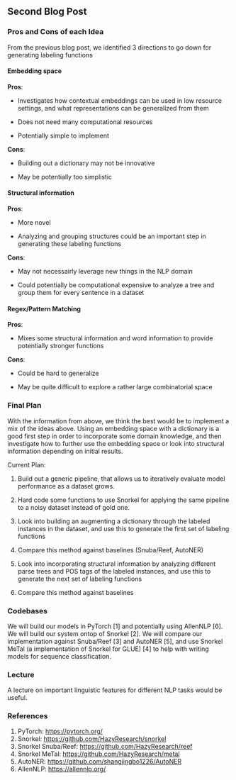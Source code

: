 ## Second Blog Post

### Pros and Cons of each Idea

From the previous blog post, we identified 3 directions to go down for generating labeling functions


#### Embedding space

**Pros**:

- Investigates how contextual embeddings can be used in low resource settings, and what representations can be generalized from them

- Does not need many computational resources

- Potentially simple to implement

**Cons**:

- Building out a dictionary may not be innovative

- May be potentially too simplistic

#### Structural information

**Pros**:

- More novel

- Analyzing and grouping structures could be an important step in generating these labeling functions

**Cons**:

- May not necessairly leverage new things in the NLP domain

- Could potentially be computational expensive to analyze a tree and group them for every sentence in a dataset

#### Regex/Pattern Matching

**Pros**:

- Mixes some structural information and word information to provide potentially stronger functions

**Cons**:

- Could be hard to generalize

- May be quite difficult to explore a rather large combinatorial space

### Final Plan

With the information from above, we think the best would be to implement a mix of the ideas above. Using an embedding space with a dictionary is a good first step in order to incorporate some domain knowledge, and then investigate how to further use the embedding space or look into structural information depending on initial results.

Current Plan:

1. Build out a generic pipeline, that allows us to iteratively evaluate model performance as a dataset grows.

2. Hard code some functions to use Snorkel for applying the same pipeline to a noisy dataset instead of gold one.

3. Look into building an augmenting a dictionary through the labeled instances in the dataset, and use this to generate the first set of labeling functions

4. Compare this method against baselines (Snuba/Reef, AutoNER)

5. Look into incorporating structural information by analyzing different parse trees and POS tags of the labeled instances, and use this to generate the next set of labeling functions

6. Compare this method against baselines

### Codebases

We will build our models in PyTorch [1] and potentially using AllenNLP [6]. We will build our system ontop of Snorkel [2]. We will compare our implementation against Snuba/Reef [3] and AutoNER [5], and use Snorkel MeTal (a implementation of Snorkel for GLUE) [4] to help with writing models for sequence classification.


### Lecture

A lecture on important linguistic features for different NLP tasks would be useful.

### References

1. PyTorch: https://pytorch.org/
2. Snorkel: https://github.com/HazyResearch/snorkel
3. Snorkel Snuba/Reef: https://github.com/HazyResearch/reef
4. Snorkel MeTal: https://github.com/HazyResearch/metal 
5. AutoNER: https://github.com/shangjingbo1226/AutoNER
6. AllenNLP: https://allennlp.org/